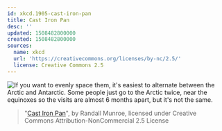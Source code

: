 ```yaml
---
id: xkcd.1905-cast-iron-pan
title: Cast Iron Pan
desc: ''
updated: 1508482800000
created: 1508482800000
sources:
  name: xkcd
  url: 'https://creativecommons.org/licenses/by-nc/2.5/'
  license: Creative Commons 2.5
---
```

![If you want to evenly space them, it's easiest to alternate between the Arctic and Antarctic. Some people just go to the Arctic twice, near the equinoxes so the visits are almost 6 months apart, but it's not the same.](https://imgs.xkcd.com/comics/cast_iron_pans.png)
> "[Cast Iron Pan](https://xkcd.com/1905/)", by Randall Munroe, licensed under Creative Commons Attribution-NonCommercial 2.5 License
